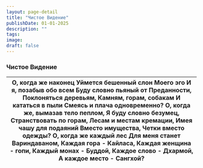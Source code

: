 ```yaml
---
layout: page-detail
title: "Чистое Видение"
publishDate: 01-01-2025
description: ""
tags:
image:
draft: false
---
```


### Чистое Видение

| О, когда же наконец  Уймется бешенный слон  Моего эго  И я, позабыв обо всем  Буду словно пьяный от  Преданности,  Поклоняться деревьям,  Камням, горам, собакам  И кататься в пыли  Смеясь и плача одновременно?  О, когда же, вымазав тело пеплом,  Я буду словно безумец,  Странствовать по горам,  Лесам и местам кремации,  Имея чашу для подаяний  Вместо имущества,  Четки вместо одежды?  О, когда же каждый лес  Для меня станет Вариндаваном,  Каждая гора - Кайласа,  Каждая женщина - гопи,  Каждый монах - Буддой,  Каждое слово - Дхармой,  А каждое место - Сангхой? |
| ----------------------------------------------------------------------------------------------------------------------------------------------------------------------------------------------------------------------------------------------------------------------------------------------------------------------------------------------------------------------------------------------------------------------------------------------------------------------------------------------------------------------------------------------------------------------------------- |
  
  
